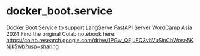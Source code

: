 # docker_boot.service
Docker Boot Service to support LangServe FastAPI Server WordCamp Asia 2024
Find the original Colab notebook here: https://colab.research.google.com/drive/1PGw_QEjJFQ3vhVuSinCbWose5KNjk5wb?usp=sharing
